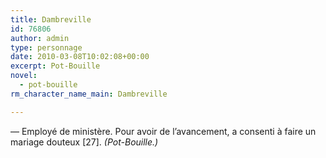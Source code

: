 ```yaml
---
title: Dambreville
id: 76806
author: admin
type: personnage
date: 2010-03-08T10:02:08+00:00
excerpt: Pot-Bouille
novel:
  - pot-bouille
rm_character_name_main: Dambreville

---
```

— Employé de ministère. Pour avoir de l&rsquo;avancement, a consenti à faire un mariage douteux [27]. _(Pot-Bouille.)_